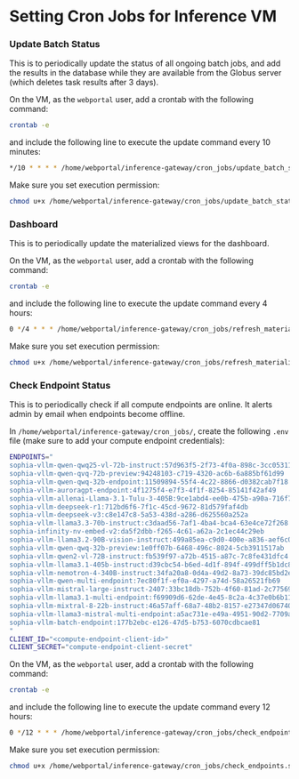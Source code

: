 # Setting Cron Jobs for Inference VM

### Update Batch Status

This is to periodically update the status of all ongoing batch jobs, and add the results in the database while they are available from the Globus server (which deletes task results after 3 days).

On the VM, as the `webportal` user, add a crontab with the following command:
```bash
crontab -e
```
and include the following line to execute the update command every 10 minutes:
```bash
*/10 * * * * /home/webportal/inference-gateway/cron_jobs/update_batch_status.sh >> /home/webportal/inference-gateway/cron_jobs/update_batch_status_output.log 2>> /home/webportal/inference-gateway/cron_jobs/update_batch_status_error.log
```

Make sure you set execution permission:
```bash
chmod u+x /home/webportal/inference-gateway/cron_jobs/update_batch_status.sh
```

### Dashboard

This is to periodically update the materialized views for the dashboard.

On the VM, as the `webportal` user, add a crontab with the following command:
```bash
crontab -e
```
and include the following line to execute the update command every 4 hours:
```bash
0 */4 * * * /home/webportal/inference-gateway/cron_jobs/refresh_materialized_views.sh
```

Make sure you set execution permission:
```bash
chmod u+x /home/webportal/inference-gateway/cron_jobs/refresh_materialized_views.sh
```

### Check Endpoint Status

This is to periodically check if all compute endpoints are online. It alerts admin by email when endpoints become offline.

In `/home/webportal/inference-gateway/cron_jobs/`, create the following `.env` file (make sure to add your compute endpoint credentials):
```bash
ENDPOINTS="
sophia-vllm-qwen-qwq25-vl-72b-instruct:57d963f5-2f73-4f0a-898c-3cc05311764f
sophia-vllm-qwen-qvq-72b-preview:94248103-c719-4320-ac6b-6a885bf61d99
sophia-vllm-qwen-qwq-32b-endpoint:11509894-55f4-4c22-8866-d0382cab7f18
sophia-vllm-auroragpt-endpoint:4f1275f4-e7f3-4f1f-8254-85141f42af49
sophia-vllm-allenai-Llama-3.1-Tulu-3-405B:9ce1abd4-ee0b-475b-a90a-716f79c18af4
sophia-vllm-deepseek-r1:712bd6f6-7f1c-45cd-9672-81d579faf4db
sophia-vllm-deepseek-v3:c8e147c8-5a53-438d-a286-d625560a252a
sophia-vllm-llama3.3-70b-instruct:c3daad56-7af1-4ba4-bca4-63e4ce72f268
sophia-infinity-nv-embed-v2:da5f2dbb-f265-4c61-a62a-2c1ec44c29eb
sophia-vllm-llama3.2-90B-vision-instruct:499a85ea-c9d0-400e-a836-aef6c0f2d43b
sophia-vllm-qwen-qwq-32b-preview:1e0ff07b-6468-496c-8024-5cb3911517ab
sophia-vllm-qwen2-vl-72B-instruct:fb539f97-a72b-4515-a87c-7c8fe431dfc4
sophia-vllm-llama3.1-405b-instruct:d39cbc54-b6ed-4d1f-894f-499dff5b1dc8
sophia-vllm-nemotron-4-340B-instruct:34fa20a8-0d4a-49d2-8a73-39dc85bd2ed4
sophia-vllm-qwen-multi-endpoint:7ec80f1f-ef0a-4297-a74d-58a26521fb69
sophia-vllm-mistral-large-instruct-2407:33bc18db-752b-4f60-81ad-2c7756990184
sophia-vllm-llama3.1-multi-endpoint:f69909d6-62de-4e45-8c2a-4c37e0b6b11e
sophia-vllm-mixtral-8-22b-instruct:46a57aff-68a7-48b2-8157-e27347d06740
sophia-vllm-llama3-mistral-multi-endpoint:a5ac731e-e49a-4951-90d2-7709a05b3d6a
sophia-vllm-batch-endpoint:177b2ebc-e126-47d5-b753-6070cdbcae81
"
CLIENT_ID="<compute-endpoint-client-id>"
CLIENT_SECRET="compute-endpoint-client-secret"
```

On the VM, as the `webportal` user, add a crontab with the following command:
```bash
crontab -e
```
and include the following line to execute the update command every 12 hours:
```bash
0 */12 * * * /home/webportal/inference-gateway/cron_jobs/check_endpoints.sh
```

Make sure you set execution permission:
```bash
chmod u+x /home/webportal/inference-gateway/cron_jobs/check_endpoints.sh
```
